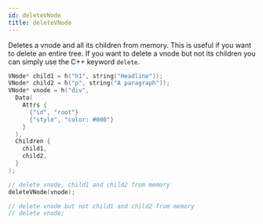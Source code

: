 ```yaml
---
id: deleteVNode
title: deleteVNode
---
```


Deletes a vnode and all its children from memory. This is useful if you want to delete an entire tree. If you want to delete a vnode but not its children you can simply use the C++ keyword `delete`.

```c++
VNode* child1 = h("h1", string("Headline"));
VNode* child2 = h("p", string("A paragraph"));
VNode* vnode = h("div",
  Data(
    Attrs {
      {"id", "root"}
      {"style", "color: #000"}
    }
  ),
  Children {
    child1,
    child2,
  }
);

// delete vnode, child1 and child2 from memory
deleteVNode(vnode);

// delete vnode but not child1 and child2 from memory
// delete vnode;
```
